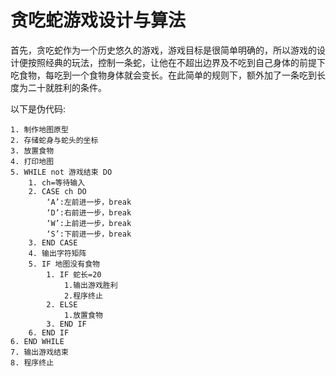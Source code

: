 # 贪吃蛇游戏设计与算法

首先，贪吃蛇作为一个历史悠久的游戏，游戏目标是很简单明确的，所以游戏的设计便按照经典的玩法，控制一条蛇，让他在不超出边界及不吃到自己身体的前提下吃食物，每吃到一个食物身体就会变长。在此简单的规则下，额外加了一条吃到长度为二十就胜利的条件。

以下是伪代码:
```
1. 制作地图原型
2. 存储蛇身与蛇头的坐标
3. 放置食物
4. 打印地图
5. WHILE not 游戏结束 DO
	1. ch=等待输入
	2. CASE ch DO
	    ‘A’:左前进一步，break 
	    ‘D’:右前进一步，break    
	    ‘W’:上前进一步，break    
	    ‘S’:下前进一步，break    
	3. END CASE
	4. 输出字符矩阵
    5. IF 地图没有食物
        1. IF 蛇长=20
            1.输出游戏胜利
            2.程序终止
        2. ELSE
            1.放置食物
        3. END IF
    6. END IF
6. END WHILE
7. 输出游戏结束
8. 程序终止
```
